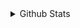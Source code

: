<details>
  <summary>Github Stats</summary>
  <div>
    <p align="center">
      <a href="https://github.com/frimtec">
        <img src="https://github-readme-stats.vercel.app/api?username=frimtec&show_icons=true&theme=transparent">
      </a>
    </p>
    <p align="center">
      <a href="https://github.com/frimtec">
        <img src="https://github-readme-stats.vercel.app/api/top-langs/?username=frimtec&theme=transparent">
      </a>
    </p>
  </div>
</details>

